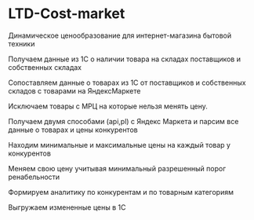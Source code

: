 # LTD-Cost-market
Динамическое ценообразование для интернет-магазина бытовой техники

Получаем данные из 1С о наличии товара на складах поставщиков и собственных складах

Сопоставляем данные о товарах из 1С от поставщиков и собственных складов с товарами на ЯндексМаркете

Исключаем товары с МРЦ на которые нельзя менять цену. 

Получаем двумя способами (api,pl) с Яндекс Маркета и парсим все данные о товарах и цены конкурентов

Находим минимальные и максимальные цены на каждый товар у конкурентов

Меняем свою цену учитывая минимальный разрешенный порог ренабельности

Формируем аналитику по конкурентам и по товарным категориям

Выгружаем измененные цены в 1С


